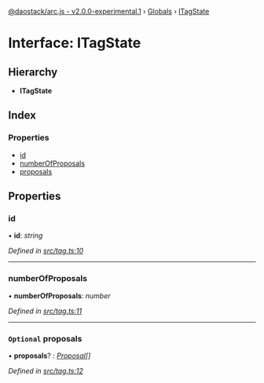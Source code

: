 [@daostack/arc.js - v2.0.0-experimental.1](../README.md) › [Globals](../globals.md) › [ITagState](itagstate.md)

# Interface: ITagState

## Hierarchy

* **ITagState**

## Index

### Properties

* [id](itagstate.md#id)
* [numberOfProposals](itagstate.md#numberofproposals)
* [proposals](itagstate.md#optional-proposals)

## Properties

###  id

• **id**: *string*

*Defined in [src/tag.ts:10](https://github.com/daostack/arc.js/blob/6c661ff/src/tag.ts#L10)*

___

###  numberOfProposals

• **numberOfProposals**: *number*

*Defined in [src/tag.ts:11](https://github.com/daostack/arc.js/blob/6c661ff/src/tag.ts#L11)*

___

### `Optional` proposals

• **proposals**? : *[Proposal](../classes/proposal.md)[]*

*Defined in [src/tag.ts:12](https://github.com/daostack/arc.js/blob/6c661ff/src/tag.ts#L12)*
